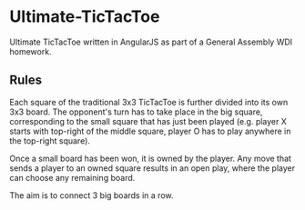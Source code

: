 # Ultimate-TicTacToe

Ultimate TicTacToe written in AngularJS as part of a General Assembly WDI homework.

## Rules

Each square of the traditional 3x3 TicTacToe is further divided into its own 3x3 board. The opponent's turn has to take place in the big square, corresponding to the small square that has just been played (e.g. player X starts with top-right of the middle square, player O has to play anywhere in the top-right square).

Once a small board has been won, it is owned by the player. Any move that sends a player to an owned square results in an open play, where the player can choose any remaining board.

The aim is to connect 3 big boards in a row.